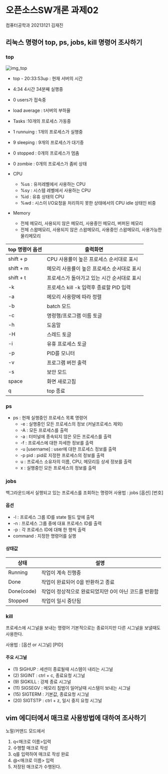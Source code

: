 # 오픈소스SW개론 과제02
컴퓨터공학과 20213121 김재진


## 리눅스 명령어 top, ps, jobs, kill 명령어 조사하기


### top

![img_top](https://user-images.githubusercontent.com/100599484/171998933-95213ff3-cd29-4531-baaf-278edcd994fe.png)
- top - 20:33:53up : 현재 서버의 시간
- 4:34 4시간 34분째 실행중
- 0 users가 접속중
- load average : t서버의 부하율
- Tasks :10개의 프로세스 가동중
- 1 runnuing : 1개의 프로세스가 실행중
- 9 sleeping : 9개의 프로세스가 대기중
- 0 stopped : 0개의 프로세스가 멈춤
- 0 zombie : 0개의 프로세스가 좀비 상태

- CPU
  + %us : 유저레벨에서 사용하는 CPU
  + %sy : 시스템 레벨에서 사용하는 CPU
  + %id : 유휴 상태의 CPU 
  + %wd : 시스이 I/O요청을 처리하지 못한 상태에서의 CPU idle 상태인 비중
 
- Memory
  + 전체 메모리, 사용되지 않은 메모리, 사용중인 메모리, 버퍼된 메모리
  + 전체 스왑메모리, 사용되지 않은 스왑메모리, 사용중인 스왑메모리, 사용가능한 물리메모리

| top 명령어 옵션 | 출력화면 |
|---|---|
| shift + p | CPU 사용률이 높은 프로세스 순서대로 표시 |
| shift + m | 메모리 사용률이 높은 프로세스 순서대로 표시 | 
| shift + t | 프로세스가 돌아가고 있는 시간 순서대로 표시 |
| -k | 프로세스 kill -k 입력후 종료할 PID 입력 |
| -a | 메모리 사용량에 따라 정렬 | 
| -b | batch 모드 | 
| -c | 명령행/프로그램 이름 토글 |
| -h | 도움말 | 
| -H | 스레드 토글 |
| -i | 유휴 프로세스 토글 |
| -p | PID를 모니터 |
| -v | 프로그램 버전 출력 |
| -s | 보안 모드 |
| space | 화면 새로고침 |
| q | top 종료 |


### ps
- ps : 현재 실행중인 프로세스 목록 명령어
  + -e : 실행중인 모든 프로세스의 정보 (커널프로세스 제외)
  + -A : 모든 프로세스를 출력
  + -a : 터미널에 종속되지 않은 모든 프로세스를 출력
  + -f : 프로세스에 대한 자세한 정보를 출력 
  + -u [username] : user에 대한 프로세스 정보를 출력
  + -p pid : pid로 지정한 프로세스의 정보를 출력
  + u : 프로세스 소유자의 이름, CPU, 메모리등 상세 정보를 출력
  + x : 실행중인 모든 프로세스의 정보를 출력


### jobs

백그라운드에서 실행되고 있는 프로세스를 조회하는 명렁어
사용법  : jobs [옵션] [번호]

#### 옵션
- -l : 프로세스 그룹 ID를 state 필드 앞에 출력
- -n : 프로세스 그룹 중에 대표 프로세스 ID를 출력
- -p : 각 프로세스 ID에 대해 한 행씩 출력
-  command : 지정한 명령어를 실행

#### 상태값

| 상태 | 설명 |
|---|---|
| Running | 작업이 계속 진행중 |
| Done | 작업이 완료되어 0을 반환하고 종료 |
| Done(code) | 작업이 정상적으로 완료되었지만 0이 아닌 코드를 반환함 |
| Stopped | 작업이 일시 중단됨 |


### kill
프로세스에 시그널을 보내는 명령어 기본적으로는 종료이지만 다른 시그널을 보낼때도 사용한다.

사용법 : [옵션 or 시그널] [PID]

#### 주요 시그널
 - (1) SIGHUP : 세션이 종료될때 시스템이 내리는 시그널
 - (2) SIGINT : ctrl + c, 종료요청 시그널
 - (9) SIGKILL : 강제 종료 시그널
 - (11) SIGSEGV : 메모리 침범이 일어날때 시스템이 보내는 시그널
 - (15) SIGTERM : 기본값, 종료요청 시그널
 - (20) SIGTSTP : ctrl + z, 일시 중지 요청 시그널



## vim 에디터에서 매크로 사용방법에 대하여 조사하기

노말/커맨드 모드에서 

1. q<매크로 이름>입력
2. 수행할 매크로 작성
3. q를 입력하여 매크로 작성 완료
4. @<매크로 이름> 입력
5. 저장된 매크로가 수행된다.




